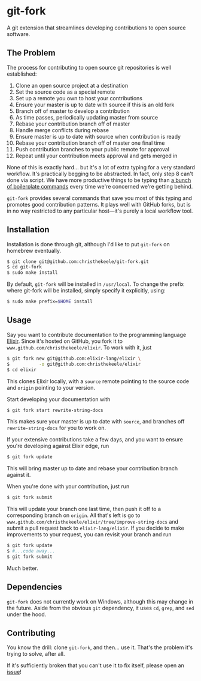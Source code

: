 git-fork
========

A git extension that streamlines developing contributions to open source software.

The Problem
-----------

The process for contributing to open source git repositories is well established:

1.  Clone an open source project at a destination
2.  Set the source code as a special remote
3.  Set up a remote you own to host your contributions
4.  Ensure your master is up to date with source if this is an old fork
5.  Branch off of master to develop a contribution
6.  As time passes, periodically updating master from source
7.  Rebase your contribution branch off of master
8.  Handle merge conflicts during rebase
9.  Ensure master is up to date with source when contribution is ready
10. Rebase your contribution branch off of master one final time
11. Push contribution branches to your public remote for approval
12. Repeat until your contribution meets approval and gets merged in

None of this is exactly hard... but it's a lot of extra typing for a very standard workflow. It's practically begging to be abstracted. In fact, only step 8 can't done via script. We have more productive things to be typing than [a bunch of boilerplate commands](SHOWDOWN.md) every time we're concerned we're getting behind.

`git-fork` provides several commands that save you most of this typing and promotes good contribution patterns. It plays well with GitHub forks, but is in no way restricted to any particular host—it's purely a local workflow tool.

Installation
------------

Installation is done through git, although I'd like to put `git-fork` on homebrew eventually.

``` bash
$ git clone git@github.com:christhekeele/git-fork.git
$ cd git-fork
$ sudo make install
```

By default, `git-fork` will be installed in `/usr/local`. To change the prefix where git-fork will be installed, simply specify it explicitly, using:

``` bash
$ sudo make prefix=$HOME install
```

Usage
-----

Say you want to contribute documentation to the programming language [Elixir](https://www.github.com/elixir-lang/elixir). Since it's hosted on GitHub, you fork it to `www.github.com/christhekeele/elixir`. To work with it, just

```bash
$ git fork new git@github.com:elixir-lang/elixir \
$           -o git@github.com:christhekeele/elixir
$ cd elixir
```

This clones Elixir locally, with a `source` remote pointing to the source code and `origin` pointing to your version.

Start developing your documentation with

```bash
$ git fork start rewrite-string-docs
```

This makes sure your master is up to date with `source`, and branches off `rewrite-string-docs` for you to work on.

If your extensive contributions take a few days, and you want to ensure you're developing against Elixir edge, run

```bash
$ git fork update
```

This will bring master up to date and rebase your contribution branch against it.

When you're done with your contribution, just run

```bash
$ git fork submit
```

This will update your branch one last time, then push it off to a corresponding branch on `origin`. All that's left is go to `www.github.com/christhekeele/elixir/tree/improve-string-docs` and submit a pull request back to `elixir-lang/elixir`. If you decide to make improvements to your request, you can revisit your branch and run

```bash
$ git fork update
$ #...code away...
$ git fork submit
```

Much better.

Dependencies
------------

`git-fork` does not currently work on Windows, although this may change in the future. Aside from the obvious `git` dependency, it uses `cd`, `grep`, and `sed` under the hood.

Contributing
------------

You know the drill: clone `git-fork`, and then... use it. That's the problem it's trying to solve, after all.

If it's sufficiently broken that you can't use it to fix itself, please open an [issue](https://www.github.com/christhekeele/git-fork/issues)!
